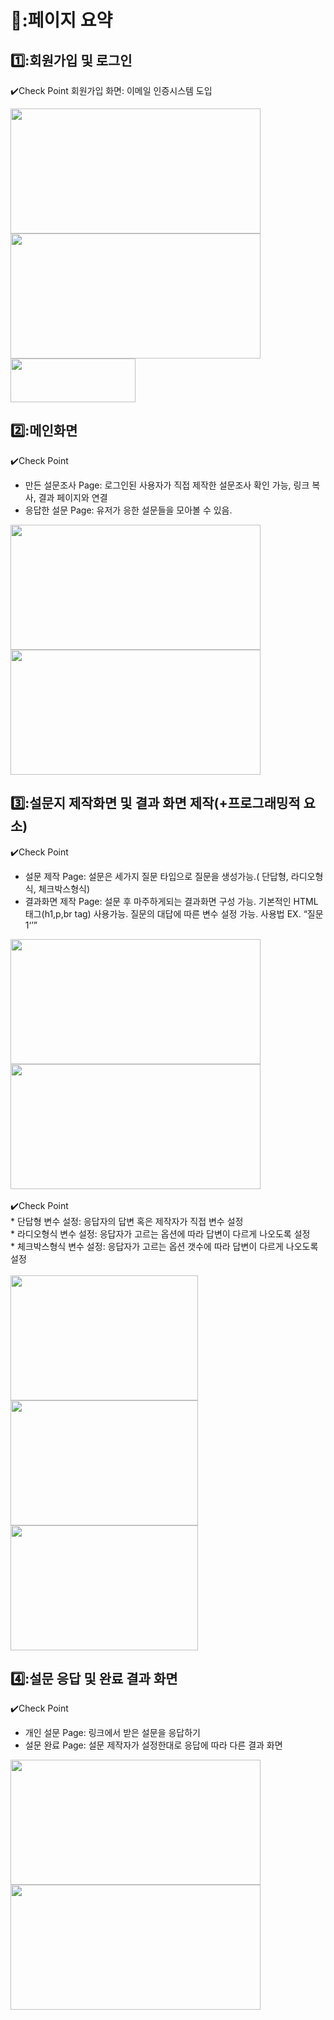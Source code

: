 # 🥰:페이지 요약



## 1️⃣:회원가입 및 로그인
✔️Check Point
회원가입 화면: 이메일 인증시스템 도입
<div>
<img src="https://user-images.githubusercontent.com/94734394/210728064-83c4fbc1-6729-42c6-9f1a-5ca05e9a9089.png"  width="400" height="200"/>
<img src="https://user-images.githubusercontent.com/94734394/210727548-a6eac724-842e-4f49-971e-e9dfb5ae25e1.png"  width="400" height="200"/>
</div>
<img src="https://user-images.githubusercontent.com/94734394/210727890-5896b3fe-dd95-4f9b-ab47-91d89ee324a7.png"  width="200" height="70"/>


## 2️⃣:메인화면 
✔️Check Point
* 만든 설문조사 Page: 로그인된 사용자가 직접 제작한 설문조사 확인 가능, 링크 복사, 결과 페이지와 연결
* 응답한 설문 Page: 유저가 응한 설문들을 모아볼 수 있음.
<div>
<img src="https://user-images.githubusercontent.com/94734394/210729670-e15698ca-9e99-4e58-98f2-b688bc40d5fd.png"  width="400" height="200"/>
<img src="https://user-images.githubusercontent.com/94734394/210730945-c1f2453a-17ce-472d-97df-8f7429b68ffe.png"  width="400" height="200"/>
</div>

## 3️⃣:설문지 제작화면 및 결과 화면 제작(+프로그래밍적 요소)
✔️Check Point
* 설문 제작 Page: 설문은 세가지 질문 타입으로 질문을 생성가능.( 단답형, 라디오형식, 체크박스형식)
* 결과화면 제작 Page: 설문 후 마주하게되는 결과화면 구성 가능. 기본적인 HTML 태그(h1,p,br tag) 사용가능. 
  질문의 대답에 따른 변수 설정 가능. 사용법 EX. <q>질문1<q> 

<div>
<img src="https://user-images.githubusercontent.com/94734394/209276905-6c811e93-add3-4cc1-bd22-cbdbbb8b8a18.png"  width="400" height="200"/>
<img src="https://user-images.githubusercontent.com/94734394/210292006-bc2e88fc-e196-4277-bb10-5a0a35942f73.png"  width="400" height="200"/>
</div><br>
✔️Check Point   <br>
* 단답형 변수 설정: 응답자의 답변 혹은 제작자가 직접 변수 설정   <br>
* 라디오형식 변수 설정: 응답자가 고르는 옵션에 따라 답변이 다르게 나오도록 설정   <br>
* 체크박스형식 변수 설정: 응답자가 고르는 옵션 갯수에 따라 답변이 다르게 나오도록 설정  <br>
  <br>
  <div>
  <img src="https://user-images.githubusercontent.com/94734394/210736198-0d101505-44a1-45f9-afb7-d8108ea11fe7.png"  width="300" height="200"/>
  <img src="https://user-images.githubusercontent.com/94734394/210736253-44e648e8-5839-4d65-9472-464166988b55.png"  width="300" height="200"/>
  <img src="https://user-images.githubusercontent.com/94734394/210736271-e4db6b89-21f7-4169-8051-5e3fbe3ae0cd.png"  width="300" height="200"/>
  </div>
  
 ## 4️⃣:설문 응답 및 완료 결과 화면 
✔️Check Point    
* 개인 설문 Page: 링크에서 받은 설문을 응답하기
* 설문 완료 Page: 설문 제작자가 설정한대로 응답에 따라 다른 결과 화면 
<div>
<img src="https://user-images.githubusercontent.com/94734394/210737641-dbb1da37-604d-40c7-84af-f6b30f52f4b1.png"  width="400" height="200"/>
<img src="https://user-images.githubusercontent.com/94734394/210737536-23434128-9cb0-498c-82c2-0f4c7ad6db70.png"  width="400" height="200"/>
</div>





